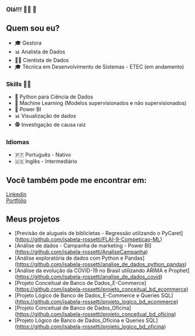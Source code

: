 ### Olá!!! 👩‍💻 👋 

## Quem sou eu? 

* 🎓 Gestora
* 📊 Analista de Dados 
* 👩‍💻 Cientista de Dados
* 🎓 Técnica em Desenvolvimento de Sistemas - ETEC (em andamento)

### Skills 👩‍💻

* 🐍 Python para Ciência de Dados
* 🔮 Machine Learning (Modelos supervisionados e não supervisionados)
* 🧮 Power BI
* 📊 Visualização de dados
* 🕵️‍ Investigação de causa raiz

### Idiomas
* 🇵🇹 Português - Nativo
* 🇺🇸 Inglês - Intermediário
 
## Você também pode me encontrar em:
[Linkedin]( https://www.linkedin.com/in/isabelarossetti/)<br />
[Portfólio](https://sites.google.com/view/portfolio-isabela-rossetti/p%C3%A1gina-inicial)

## Meus projetos

* [Previsão de alugueis de biblicletas - Regressão utilizando o PyCaret] (https://github.com/isabela-rossetti/FLAI-9-Competicao-ML)
* [Análise de dados - Campanha de marketing - Power BI] (https://github.com/isabela-rossetti/AnaliseCampanha)
* [Análise exploratória de dados com Python e Pandas] (https://github.com/isabela-rossetti/analise_de_dados_python_pandas)
* [Análise da evolução da COVID-19 no Brasil utilizando ARIMA e Prophet] (https://github.com/isabela-rossetti/analise_de_dados_covid)
* [Projeto Conceitual de Banco de Dados_E-Commerce] (https://github.com/isabela-rossetti/projeto_conceitual_bd_ecommerce)
* [Projeto Lógico de Banco de Dados_E-Commerce e Queries SQL] (https://github.com/isabela-rossetti/projeto_logico_bd_ecommerce)
* [Projeto Conceitual de Banco de Dados_Oficina] (https://github.com/isabela-rossetti/projeto_conceitual_bd_oficina)
* [Projeto Lógico de Banco de Dados_Oficina e Queries SQL] (https://github.com/isabela-rossetti/projeto_logico_bd_oficina)
